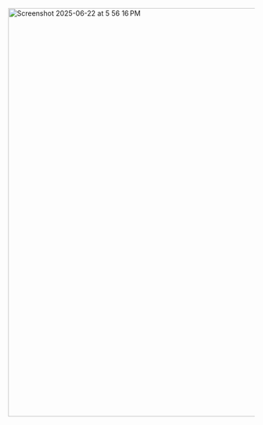 <img width="832" alt="Screenshot 2025-06-22 at 5 56 16 PM" src="https://github.com/user-attachments/assets/b015c5f9-f43a-4bd0-9587-e555c9306c97" />
